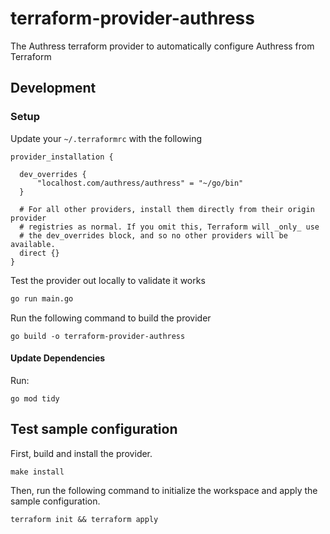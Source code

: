 # terraform-provider-authress
The Authress terraform provider to automatically configure Authress from Terraform


## Development

### Setup

Update your `~/.terraformrc` with the following
```hcl
provider_installation {

  dev_overrides {
      "localhost.com/authress/authress" = "~/go/bin"
  }

  # For all other providers, install them directly from their origin provider
  # registries as normal. If you omit this, Terraform will _only_ use
  # the dev_overrides block, and so no other providers will be available.
  direct {}
}
```

Test the provider out locally to validate it works
```sh
go run main.go
```

Run the following command to build the provider

```shell
go build -o terraform-provider-authress
```

#### Update Dependencies
Run:

```shell
go mod tidy
```

## Test sample configuration

First, build and install the provider.

```shell
make install
```

Then, run the following command to initialize the workspace and apply the sample configuration.

```shell
terraform init && terraform apply
```